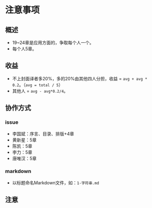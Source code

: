 # 注意事项


## 概述

- 19~24章是应用方面的，争取每个人一个。
- 每个人5章。

## 收益

- 不上封面译者多20%，多的20%由其他四人分担，收益 = `avg + avg * 0.2`。（`avg = total / 5`）
- 其他人 = `avg - avg*0.2/4`。

## 协作方式

### issue

- 李国斌：序言、目录、排版+4章
- 黄新星：5章
- 陈凯：5章
- 李力：5章
- 唐唯汉：5章

### markdown

- 以标题命名Markdown文件，如：`1-字符串.md`

### 


## 注意

